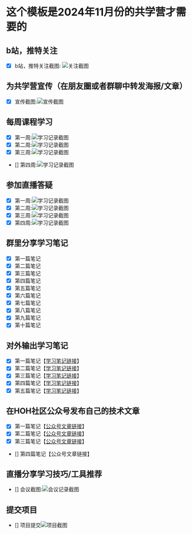 # 这个模板是2024年11月份的共学营才需要的

## b站，推特关注

- [x] b站，推特关注截图: ![关注截图](./images/b站关注.png)

## 为共学营宣传（在朋友圈或者群聊中转发海报/文章）

- [x] 宣传截图:![宣传截图](./images/分享转发.jpg)

## 每周课程学习

- [x] 第一周:![学习记录截图](./images/第一周学习记录.png)
- [x] 第二周:![学习记录截图](./images/第二周学习记录.png)
- [x] 第三周:![学习记录截图](./images/第三周学习记录.png)
- [] 第四周:![学习记录截图](./images/你的图片地址)

## 参加直播答疑

- [x] 第一周:![学习记录截图](./images/第一周直播.jpg)
- [x] 第二周:![学习记录截图](./images/第二周直播.jpg)
- [x] 第三周:![学习记录截图](./images/第三周直播.jpg)
- [x] 第四周:![学习记录截图](./images/第四周直播.jpg)

## 群里分享学习笔记

- [x] 第一篇笔记
- [x] 第二篇笔记
- [x] 第三篇笔记
- [x] 第四篇笔记
- [x] 第五篇笔记
- [x] 第六篇笔记
- [x] 第七篇笔记
- [x] 第八篇笔记
- [x] 第九篇笔记
- [x] 第十篇笔记

## 对外输出学习笔记

- [x] 第一篇笔记【[学习笔记链接](https://blog.csdn.net/Huahua_1223/article/details/143750762)】
- [x] 第二篇笔记【[学习笔记链接](https://hua1223.blog.csdn.net/article/details/143866005)】
- [x] 第三篇笔记【[学习笔记链接](https://hua1223.blog.csdn.net/article/details/143895408)】
- [x] 第四篇笔记【[学习笔记链接](https://hua1223.blog.csdn.net/article/details/144029667)】
- [x] 第五篇笔记【[学习笔记链接](https://hua1223.blog.csdn.net/article/details/144032486)】

## 在HOH社区公众号发布自己的技术文章

- [x] 第一篇笔记【[公众号文章链接](https://mp.weixin.qq.com/s/xNgX7heNowggNLYcCwGPdQ)】
- [x] 第二篇笔记【[公众号文章链接](https://mp.weixin.qq.com/s/X5cYcL2bC6etKMkp_Lt3Xg)】
- [x] 第三篇笔记【[公众号文章链接](https://mp.weixin.qq.com/s/tWx03o77KXxWSYYnz0L1sQ)】
- [] 第四篇笔记【公众号文章链接】

## 直播分享学习技巧/工具推荐

- [] 会议截图:![会议记录截图](./images/你的图片地址)

## 提交项目

- [] 项目提交![项目截图](./images/你的图片地址)



